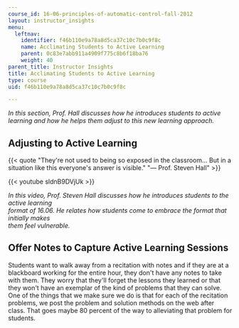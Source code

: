 ```yaml
---
course_id: 16-06-principles-of-automatic-control-fall-2012
layout: instructor_insights
menu:
  leftnav:
    identifier: f46b110e9a78a8d5ca37c10c7b0c9f8c
    name: Acclimating Students to Active Learning
    parent: 0c83e7abb911a4909f775c8b6f18ba76
    weight: 40
parent_title: Instructor Insights
title: Acclimating Students to Active Learning
type: course
uid: f46b110e9a78a8d5ca37c10c7b0c9f8c

---
```


_In this section, Prof. Hall discusses how he introduces students to active learning and how he helps them adjust to this new learning approach._

Adjusting to Active Learning
----------------------------

{{< quote "They're not used to being so exposed in the classroom… But in a situation like this everyone's answer is visible." "— Prof. Steven Hall" >}}

{{< youtube sldnB9DVjUk >}}

_In this video, Prof. Steven Hall discusses how he introduces students to the active learning  
format of 16.06. He relates how students come to embrace the format that initially makes  
them feel vulnerable._

Offer Notes to Capture Active Learning Sessions
-----------------------------------------------

Students want to walk away from a recitation with notes and if they are at a blackboard working for the entire hour, they don't have any notes to take with them. They worry that they'll forget the lessons they learned or that they won't have an exemplar of the kind of problems that they can solve. One of the things that we make sure we do is that for each of the recitation problems, we post the problem and solution methods on the web after class. That goes maybe 80 percent of the way to alleviating that problem for students.
